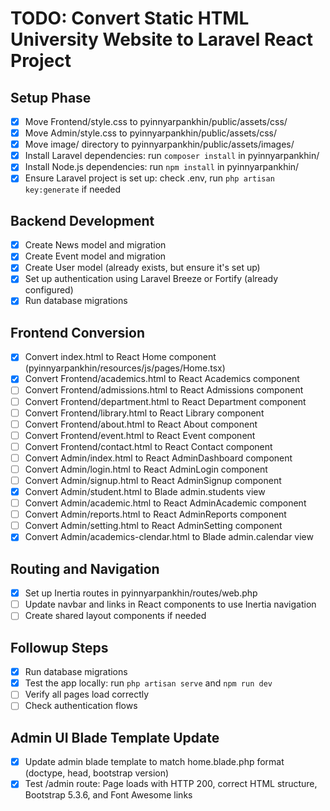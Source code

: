 # TODO: Convert Static HTML University Website to Laravel React Project

## Setup Phase
- [x] Move Frontend/style.css to pyinnyarpankhin/public/assets/css/
- [x] Move Admin/style.css to pyinnyarpankhin/public/assets/css/
- [x] Move image/ directory to pyinnyarpankhin/public/assets/images/
- [x] Install Laravel dependencies: run `composer install` in pyinnyarpankhin/
- [x] Install Node.js dependencies: run `npm install` in pyinnyarpankhin/
- [x] Ensure Laravel project is set up: check .env, run `php artisan key:generate` if needed

## Backend Development
- [x] Create News model and migration
- [x] Create Event model and migration
- [x] Create User model (already exists, but ensure it's set up)
- [x] Set up authentication using Laravel Breeze or Fortify (already configured)
- [x] Run database migrations

## Frontend Conversion
- [x] Convert index.html to React Home component (pyinnyarpankhin/resources/js/pages/Home.tsx)
- [x] Convert Frontend/academics.html to React Academics component
- [ ] Convert Frontend/admissions.html to React Admissions component
- [ ] Convert Frontend/department.html to React Department component
- [ ] Convert Frontend/library.html to React Library component
- [ ] Convert Frontend/about.html to React About component
- [ ] Convert Frontend/event.html to React Event component
- [ ] Convert Frontend/contact.html to React Contact component
- [ ] Convert Admin/index.html to React AdminDashboard component
- [ ] Convert Admin/login.html to React AdminLogin component
- [ ] Convert Admin/signup.html to React AdminSignup component
- [x] Convert Admin/student.html to Blade admin.students view
- [ ] Convert Admin/academic.html to React AdminAcademic component
- [ ] Convert Admin/reports.html to React AdminReports component
- [ ] Convert Admin/setting.html to React AdminSetting component
- [x] Convert Admin/academics-clendar.html to Blade admin.calendar view

## Routing and Navigation
- [x] Set up Inertia routes in pyinnyarpankhin/routes/web.php
- [ ] Update navbar and links in React components to use Inertia navigation
- [ ] Create shared layout components if needed

## Followup Steps
- [x] Run database migrations
- [x] Test the app locally: run `php artisan serve` and `npm run dev`
- [ ] Verify all pages load correctly
- [ ] Check authentication flows

## Admin UI Blade Template Update
- [x] Update admin blade template to match home.blade.php format (doctype, head, bootstrap version)
- [x] Test /admin route: Page loads with HTTP 200, correct HTML structure, Bootstrap 5.3.6, and Font Awesome links
